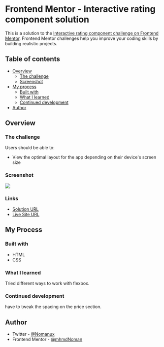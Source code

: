 # Frontend Mentor - Interactive rating component solution

This is a solution to the [Interactive rating component challenge on Frontend Mentor](). Frontend Mentor challenges help you improve your coding skills by building realistic projects. 

## Table of contents

- [Overview](#overview)
  - [The challenge](#the-challenge)
  - [Screenshot](#screenshot)
- [My process](#my-process)
  - [Built with](#built-with)
  - [What I learned](#what-i-learned)
  - [Continued development](#continued-development)
- [Author](#author)

## Overview

### The challenge

Users should be able to:

- View the optimal layout for the app depending on their device's screen size

### Screenshot

![](https://i.postimg.cc/Tw3m2nd2/screenshot-17.png)


### Links

- [Solution URL]()
- [Live Site URL]()

## My Process

### Built with

- HTML
- CSS

### What I learned

Tried different ways to work with flexbox.

### Continued development

have to tweak the spacing on the price section.

## Author

- Twitter - [@Nomanux](https://twitter.com/Nomanux)
- Frontend Mentor - [@mhmdNoman](https://www.frontendmentor.io/profile/mhmdNoman)